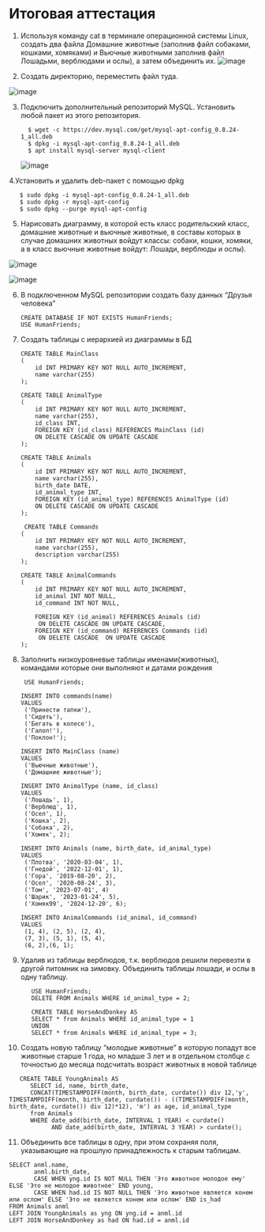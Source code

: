 # Итоговая аттестация
1. Используя команду cat в терминале операционной системы Linux, создать два файла Домашние животные (заполнив файл собаками, кошками, хомяками) и Вьючные животными заполнив файл Лошадьми, верблюдами и ослы), а затем объединить их.
![image](https://github.com/user-attachments/assets/5e070d12-a401-41b3-9319-dba1975f316a)

2. Создать директорию, переместить файл туда.
   
![image](https://github.com/user-attachments/assets/f9ae38f8-99bb-4000-8c40-188b8f415921)

3. Подключить дополнительный репозиторий MySQL. Установить любой пакет из этого репозитория.
   ```
     $ wget -c https://dev.mysql.com/get/mysql-apt-config_0.8.24-1_all.deb
     $ dpkg -i mysql-apt-config_0.8.24-1_all.deb
     $ apt install mysql-server mysql-client
   ```
   ![image](https://github.com/user-attachments/assets/7741d61e-7418-48a0-a2a7-b5f2c476efd3)

4.Установить и удалить deb-пакет с помощью dpkg

```
   $ sudo dpkg -i mysql-apt-config_0.8.24-1_all.deb
   $ sudo dpkg -r mysql-apt-config
   $ sudo dpkg --purge mysql-apt-config
```
5. Нарисовать диаграмму, в которой есть класс родительский класс, домашние животные и вьючные животные, в составы которых в случае домашних животных войдут классы: собаки, кошки, хомяки, а в класс вьючные животные войдут: Лошади, верблюды и ослы).
   
![image](https://github.com/user-attachments/assets/d2de2162-7527-458e-836e-29eb49058448)

![image](https://github.com/user-attachments/assets/d9bf898d-929c-4c2f-af83-6699ed7a6422)

6. В подключенном MySQL репозитории создать базу данных “Друзья человека”
   ```
   CREATE DATABASE IF NOT EXISTS HumanFriends;
   USE HumanFriends;
   ```
7. Создать таблицы с иерархией из диаграммы в БД
   ```
   CREATE TABLE MainClass
   (
       id INT PRIMARY KEY NOT NULL AUTO_INCREMENT,
       name varchar(255)
   );
   
   CREATE TABLE AnimalType
   (
       id INT PRIMARY KEY NOT NULL AUTO_INCREMENT,
       name varchar(255),
       id_class INT,
       FOREIGN KEY (id_class) REFERENCES MainClass (id)
       ON DELETE CASCADE ON UPDATE CASCADE
   );
   
   CREATE TABLE Animals
   (
       id INT PRIMARY KEY NOT NULL AUTO_INCREMENT,
       name varchar(255),
       birth_date DATE,
       id_animal_type INT,
       FOREIGN KEY (id_animal_type) REFERENCES AnimalType (id)
       ON DELETE CASCADE ON UPDATE CASCADE
   );

    CREATE TABLE Commands
   (
       id INT PRIMARY KEY NOT NULL AUTO_INCREMENT,
       name varchar(255),
       description varchar(255)
   );
   
   CREATE TABLE AnimalCommands
   (
       id INT PRIMARY KEY NOT NULL AUTO_INCREMENT,
       id_animal INT NOT NULL,
       id_command INT NOT NULL,

       FOREIGN KEY (id_animal) REFERENCES Animals (id)
        ON DELETE CASCADE ON UPDATE CASCADE,
       FOREIGN KEY (id_command) REFERENCES Commands (id)
        ON DELETE CASCADE  ON UPDATE CASCADE
   );
   ```
8. Заполнить низкоуровневые таблицы именами(животных), командами которые они выполняют и датами рождения
      ```
       USE HumanFriends;

      INSERT INTO commands(name)
      VALUES
       ('Принести тапки'),
       ('Сидеть'),
       ('Бегать в колесе'),
       ('Галоп!'),
       ('Поклон!');
      
      INSERT INTO MainClass (name)
      VALUES
       ('Вьючные животные'),
       ('Домашние животные');
      
      INSERT INTO AnimalType (name, id_class)
      VALUES
       ('Лошадь', 1),
       ('Верблюд', 1),
       ('Осел', 1),
       ('Кошка', 2),
       ('Собака', 2),
       ('Хомяк', 2);
      
      INSERT INTO Animals (name, birth_date, id_animal_type)
      VALUES
       ('Плотва', '2020-03-04', 1),
       ('Гнедой', '2022-12-01', 1),
       ('Гора', '2019-08-20', 2),
       ('Осел', '2020-08-24', 3),
       ('Том', '2023-07-01', 4)
       ('Шарик', '2023-01-24', 5),
       ('Хомяк99', '2024-12-20', 6);
      
      INSERT INTO AnimalCommands (id_animal, id_command)
      VALUES
       (1, 4), (2, 5), (2, 4),
       (7, 3), (5, 1), (5, 4),
       (6, 2),(6, 1);
      ```
9. Удалив из таблицы верблюдов, т.к. верблюдов решили перевезти в другой питомник на зимовку. Объединить таблицы лошади, и ослы в одну таблицу.
   ```
      USE HumanFriends;
      DELETE FROM Animals WHERE id_animal_type = 2;
   
      CREATE TABLE HorseAndDonkey AS
      SELECT * from Animals WHERE id_animal_type = 1
      UNION
      SELECT * from Animals WHERE id_animal_type = 3;
   ```
10. Создать новую таблицу “молодые животные” в которую попадут все животные старше 1 года, но младше 3 лет и в отдельном столбце с точностью до месяца подсчитать возраст животных в новой таблице
   ```
      CREATE TABLE YoungAnimals AS
         SELECT id, name, birth_date, 
         CONCAT(TIMESTAMPDIFF(month, birth_date, curdate()) div 12,'y', TIMESTAMPDIFF(month, birth_date, curdate()) - ((TIMESTAMPDIFF(month, birth_date, curdate()) div 12)*12), 'm') as age, id_animal_type 
         from Animals 
         WHERE date_add(birth_date, INTERVAL 1 YEAR) < curdate() 
               AND date_add(birth_date, INTERVAL 3 YEAR) > curdate();
   ```
11. Объединить все таблицы в одну, при этом сохраняя поля, указывающие на прошлую принадлежность к старым таблицам.
   ```
   SELECT anml.name,
          anml.birth_date,
          CASE WHEN yng.id IS NOT NULL THEN 'Это животное молодое ему' ELSE 'Это не молодое животное' END young,
          CASE WHEN had.id IS NOT NULL THEN 'Это животное является конем или ослом' ELSE 'Это не является конем или ослом' END is_had          
   FROM Animals anml
   LEFT JOIN YoungAnimals as yng ON yng.id = anml.id
   LEFT JOIN HorseAndDonkey as had ON had.id = anml.id
   ```
    







